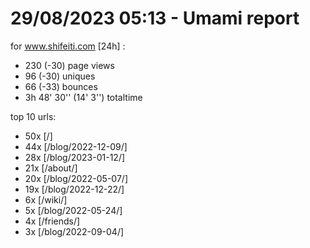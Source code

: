 # 29/08/2023 05:13 - Umami report
for www.shifeiti.com [24h] :

 - 230 (-30) page views
 - 96 (-30) uniques
 - 66 (-33) bounces
 - 3h 48' 30'' (14' 3'') totaltime


top 10 urls:
 - 50x [/]
 - 44x [/blog/2022-12-09/]
 - 28x [/blog/2023-01-12/]
 - 21x [/about/]
 - 20x [/blog/2022-05-07/]
 - 19x [/blog/2022-12-22/]
 - 6x [/wiki/]
 - 5x [/blog/2022-05-24/]
 - 4x [/friends/]
 - 3x [/blog/2022-09-04/]


